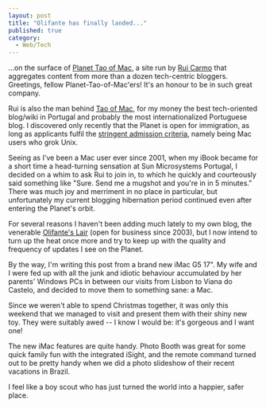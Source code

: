 ```yaml
---
layout: post
title: "Olifante has finally landed..."
published: true
category:
  - Web/Tech
---
```


...on the surface of [Planet Tao of Mac], a site run by [Rui Carmo] that
aggregates content from more than a dozen tech-centric bloggers.
Greetings, fellow Planet-Tao-of-Mac'ers! It's an honour to be in such
great company.

Rui is also the man behind [Tao of Mac], for my money the best
tech-oriented blog/wiki in Portugal and probably the most
internationalized Portuguese blog. I discovered only recently that the
Planet is open for immigration, as long as applicants fulfil the
[stringent admission criteria], namely being Mac users who grok Unix.

Seeing as I've been a Mac user ever since 2001, when my iBook became for
a short time a head-turning sensation at Sun Microsystems Portugal, I
decided on a whim to ask Rui to join in, to which he quickly and
courteously said something like "Sure. Send me a mugshot and you're in
in 5 minutes." There was much joy and merriment in no place in
particular, but unfortunately my current blogging hibernation period
continued even after entering the Planet's orbit.

For several reasons I haven't been adding much lately to my own blog,
the venerable [Olifante's Lair] (open for business since 2003), but I
now intend to turn up the heat once more and try to keep up with the
quality and frequency of updates I see on the Planet.

By the way, I'm writing this post from a brand new iMac G5 17". My wife
and I were fed up with all the junk and idiotic behaviour accumulated by
her parents' Windows PCs in between our visits from Lisbon to Viana do
Castelo, and decided to move them to something sane: a Mac.

Since we weren't able to spend Christmas together, it was only this
weekend that we managed to visit and present them with their shiny new
toy. They were suitably awed -- I know I would be: it's gorgeous and I
want one!

The new iMac features are quite handy. Photo Booth was great for some
quick family fun with the integrated iSight, and the remote command
turned out to be pretty handy when we did a photo slideshow of their
recent vacations in Brazil.

I feel like a boy scout who has just turned the world into a happier,
safer place.

  [Planet Tao of Mac]: http://planet.taoofmac.com/
  [Rui Carmo]: http://the.taoofmac.com/space/RuiCarmo
  [Tao of Mac]: http://the.taoofmac.com/space
  [stringent admission criteria]: http://planet.taoofmac.com/about.php
  [Olifante's Lair]: http://olifante.blogs.com/
